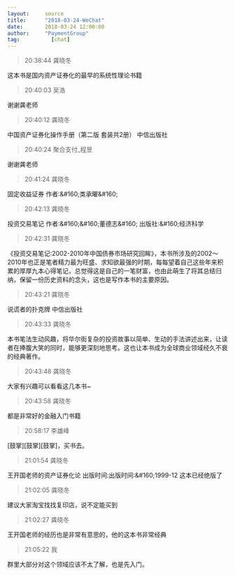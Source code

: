 ```yaml
---
layout:     source 
title:      "2018-03-24-WeChat"
date:       2018-03-24 12:00:00
author:     "PaymentGroup"
tag:		  [chat]
---
```

> 20:38:44  龚晓冬  
   
这本书是国内资产证券化的最早的系统性理论书籍  
   
> 20:40:03  吴浩  
   
谢谢龚老师  
   
> 20:40:12  龚晓冬  
   
中国资产证券化操作手册（第二版 套装共2册） 中信出版社  
   
> 20:40:24  聚合支付_程昱  
   
谢谢龚老师  
   
> 20:41:24  龚晓冬  
   
固定收益证券  作者:&amp;#160;类承曜&amp;#160;  
   
> 20:42:13  龚晓冬  
   
投资交易笔记  作者:&amp;#160;&amp;#160;董德志&amp;#160; 出版社:&amp;#160;经济科学  
   
> 20:42:31  龚晓冬  
   
《投资交易笔记:2002-2010年中国债券市场研究回眸》，本书所涉及的2002～2010年也正是笔者精力最为旺盛、求知欲最强的时期，每每望着自己这些年来积累的厚厚九本心得笔记，总觉得这是自己的一笔财富，也由此萌生了将其总结归纳，保留一份历史资料的念头，这也是写作本书的主要原因。  
   
> 20:43:21  龚晓冬  
   
说谎者的扑克牌 中信出版社  
   
> 20:43:33  龚晓冬  
   
本书笔法生动风趣，将华尔街复杂的投资故事以简单、生动的手法讲述出来，让读者在捧腹大笑的同时，能够更深刻地思考。这也让本书成为全球商业领域经久不衰的经典著作。  
   
> 20:43:48  龚晓冬  
   
大家有兴趣可以看看这几本书~  
   
> 20:43:58  龚晓冬  
   
都是非常好的金融入门书籍  
   
> 20:58:17  李雄峰  
   
[鼓掌][鼓掌][鼓掌]，买书去。  
   
> 21:01:54  龚晓冬  
   
王开国老师的资产证券化论 出版时间:出版时间:&amp;#160;1999-12 这本已经绝版了  
   
> 21:02:05  龚晓冬  
   
建议大家淘宝找找复印店，说不定能买到  
   
> 21:02:27  龚晓冬  
   
王开国老师的经历也是非常有意思的，他的这本书非常经典  
   
> 21:05:22  我  
   
群里大部分对这个领域应该不太了解，也是先入门。   
   
